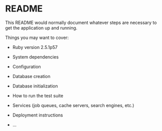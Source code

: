 # README

This README would normally document whatever steps are necessary to get the
application up and running.

Things you may want to cover:

* Ruby version
 2.5.1p57

* System dependencies

* Configuration

* Database creation

* Database initialization

* How to run the test suite

* Services (job queues, cache servers, search engines, etc.)

* Deployment instructions

* ...
